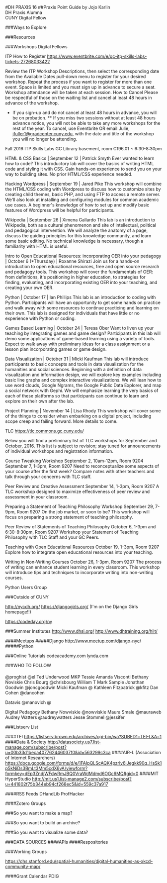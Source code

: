 #DH PRAXIS 16
##Praxis Point Guide
by Jojo Karlin <br />
DH Praxis Alumna <br />
CUNY Digital Fellow <br />

###Ways to Explore

###Resources


###Workshops
Digital Fellows

ITP
How to Register
https://www.eventbrite.com/e/gc-itp-skills-labs-tickets-27268033422

Review the ITP Workshop Descriptions, then select the corresponding date from the Available Dates pull-down menu to register for your desired workshop.
Repeat the process if you want to register for more than one event.
Space is limited and you must sign up in advance to secure a seat. 
Workshop attendance will be taken at each session.
How to Cancel
Please be respectful of those on the waiting list and cancel at least 48 hours in advance of the workshop.
 * If you sign-up and do not cancel at least 48 hours in advance, you will be on probation.
** If you miss two sessions without at least 48 hours advance notice, you will not be able to take any more workshops for the rest of the year. 
To cancel, use Eventbrite OR email Julie, jfuller1@gradcenter.cuny.edu, with the date and title of the workshop you will no longer be attending.
 
Fall 2016 ITP Skills Labs
GC Library basement, room C196.01 ~ 6:30-8:30pm 
 
HTML & CSS Basics | September 12 | Patrick Smyth
Ever wanted to learn how to code? This introductory lab will cover the basics of writing HTML code and styling it with CSS. Gain hands-on experience to send you on your way to building sites. No prior HTML/CSS experience needed.

Hacking Wordpress | September 19 | Jared Pike
This workshop will combine the HTML/CSS coding with Wordpress to discuss how to customize sites by creating child themes, basic PHP, and using FTP to access a remote server. We'll also look at installing and configuring modules for common academic use cases. A beginner's knowledge of how to set up and modify basic features of Wordpress will be helpful for participants.

Wikipedia | September 26 | Ximena Gallardo
This lab is an introduction to Wikipedia, both as a cultural phenomenon and site of intellectual, political and pedagogical intervention. We will analyze the anatomy of a page, discuss the guiding principles for this knowledge community, and learn some basic editing. No technical knowledge is necessary, though a familiarity with HTML is useful.

Intro to Open Educational Resources: incorporating OER into your pedagogy | October 6 (*Thursday) | Roxanne Shirazi
Join us for a hands-on introduction to open educational resources, free and open source research and pedagogy tools. This workshop will cover the fundamentals of OER: from definitions, it's positioning in higher education, to strategies for finding, evaluating, and incorporating existing OER into your teaching, and creating your own OER.

Python | October 17 | Ian Phillips
This lab is an introduction to coding with Python. Participants will have an opportunity to get some hands on practice and walk away with some resources to continue practicing and learning on their own. This lab is designed for individuals that have little or no experience with Python or coding.

Games Based Learning | October 24 | Teresa Ober
Want to liven up your teaching by integrating games and game design? Participants in this lab will demo some applications of game-based learning using a variety of tools. Expect to walk away with preliminary ideas for a class assignment or a lesson plan incorporating games or game design.

Data Visualization | October 31 | Micki Kaufman
This lab will introduce participants to basic concepts and tools in data visualization for the humanities and social sciences. Beginning with a definition of data visualization and information design, we will explore key examples including basic line graphs and complex interactive visualizations. We will lean how to use word clouds, Google Ngrams, the Google Public Data Explorer, and map a social network with Gephi. We will emphasize learning the very basics of each of these platforms so that participants can continue to learn and explore on their own after the lab.

Project Planning | November 14 | Lisa Rhody
This workshop will cover some of the things to consider when embarking on a digital project, including scope creep and failing forward. More details to come.


TLC
https://tlc.commons.gc.cuny.edu/

Below you will find a preliminary list of TLC workshops for September and October, 2016. This list is subject to revision; stay tuned for announcements of individual workshops and registration information.

Course Tweaking Workshop
September 2, 10am-12pm, Room 9204
September 7, 1-3pm, Room 9207
Need to reconceptualize some aspects of your course after the first week? Compare notes with other teachers and talk through your concerns with TLC staff. 

Peer Review and Creative Assessment
September 14, 1-3pm, Room 9207
A TLC workshop designed to maximize effectiveness of peer review and assessment in your classroom. 

Preparing a Statement of Teaching Philosophy Workshop
September 29, 7-9pm, Room 9207
On the job market, or soon to be? This workshop will focus on preparing a strong statement of teaching philosophy. 

Peer Review of Statements of Teaching Philosophy
October 6, 1-3pm and 6:30-8:30pm, Room 9207
Workshop your Statement of Teaching Philosophy with TLC Staff and your GC Peers. 

Teaching with Open Educational Resources
October 19, 1-3pm, Room 9207
Explore how to integrate open educational resources into your teaching. 

Writing in Non-Writing Courses
October 26, 1-3pm, Room 9207
The process of writing can enhance student learning in every classroom. This workshop will introduce tips and techniques to incorporate writing into non-writing courses. 


Python Users Group

###Outside of CUNY

http://nycdh.org/
https://djangogirls.org/ (I'm on the Django Girls homepage!!)

https://codeday.org/ny

###Summer Institutes
http://www.dhsi.org/
http://www.dhtraining.org/hilt/

####Meetups
#####Django
http://www.meetup.com/django-nyc/
#####Python


###Online Tutorials
codeacademy.com
lynda.com


###WHO TO FOLLOW
####
@proghist
@el
Ted Underwood
MKP
Tessie
Amanda Visconti
Bethany Noviskie
Chris Bourg @chrisbourg
William T
Mark Sample
Jonathan Goodwin @joncgoodwin
Micki Kaufman @
Kathleen Fitzpatrick @kfitz
Dan Cohen @dancohen

Datavis
@manovich
@


Digital Pedagogy
Bethany Nowviskie @nowviskie
Maura Smale @mauraweb
Audrey Watters @audreywatters
Jesse Stommel @jessifer

###Listserv List

####TEI
https://listserv.brown.edu/archives/cgi-bin/wa?SUBED1=TEI-L&A=1
####Data & Society
http://datasociety.us7.list-manage.com/subscribe/post?u=00b33d1beca407762446037f0&id=563299c3ca
####AIR-L (Association of Internet Researchers)
https://docs.google.com/forms/d/e/1FAIpQLScAQK4pzrly6iJegkk90q_HsSk1p5kNiDs3BmLt3Mm5cdX6vA/viewform?formkey=dEp3ZndjWFdwRmJBQ0VraWdMdmd6OGc6MQ#gid=0
####MIT HyperStudio
http://mit.us1.list-manage2.com/subscribe/post?u=441802f75b344eb94cf268ec5&id=559c37a917

####RSS Feeds
DHandLib
ProfHacker

####Zotero Groups

###So you want to make a map?

###So you want to build an archive?

###So you want to visualize some data?


###DATA SOURCES
####APIs
####Respositories

###Working Groups

https://dhs.stanford.edu/spatial-humanities/digital-humanities-as-xkcd-community-map/

####Grant Calendar
PDIG

